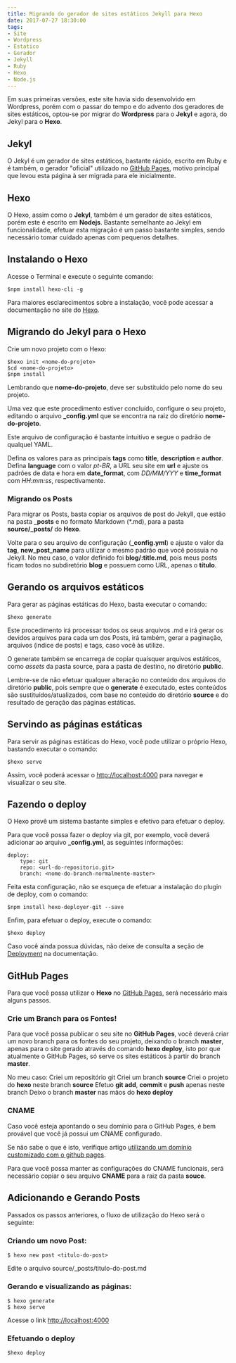 ```yaml
---
title: Migrando do gerador de sites estáticos Jekyll para Hexo
date: 2017-07-27 18:30:00
tags:
- Site
- Wordpress
- Estatico
- Gerador
- Jekyll
- Ruby
- Hexo
- Node.js
---
```

Em suas primeiras versões, este site havia sido desenvolvido em Wordpress, porém com o passar do tempo e do advento dos geradores de sites estáticos, optou-se por migrar do **Wordpress** para o **Jekyl** e agora, do Jekyl para o **Hexo**.

## Jekyl

O Jekyl é um gerador de sites estáticos, bastante rápido, escrito em Ruby e é também, o gerador "oficial" utilizado no [GitHub Pages](https://pages.github.com/ "GitHub Pages"), motivo principal que levou esta página à ser migrada para ele inicialmente.

## Hexo

O Hexo, assim como o **Jekyl**, também é um gerador de sites estáticos, porém este é escrito em **Nodejs**. Bastante semelhante ao Jekyl em funcionalidade, efetuar esta migração é um passo bastante simples, sendo necessário tomar cuidado apenas com pequenos detalhes.

## Instalando o Hexo

Acesse o Terminal e execute o seguinte comando:

    $npm install hexo-cli -g

Para maiores esclarecimentos sobre a instalação, você pode acessar a documentação no site do [Hexo](https://hexo.io/docs/ "Hexo").

## Migrando do Jekyl para o Hexo

Crie um novo projeto com o Hexo:

    $hexo init <nome-do-projeto>
    $cd <nome-do-projeto>
    $npm install

Lembrando que **nome-do-projeto**, deve ser substituido pelo nome do seu projeto.

Uma vez que este procedimento estiver concluído, configure o seu projeto, editando o arquivo **_config.yml** que se encontra na raiz do diretório **nome-do-projeto**.

Este arquivo de configuração é bastante intuitívo e segue o padrão de qualquel YAML.

Defina os valores para as principais **tags** como **title**, **description** e **author**. Defina **language** com o valor *pt-BR*, a URL seu site em **url** e ajuste os padrões de data e hora em **date_format**, com *DD/MM/YYY* e **time_format** com *HH:mm:ss*, respectivamente.

### Migrando os Posts

Para migrar os Posts, basta copiar os arquivos de post do Jekyll, que estão na pasta **_posts** e no formato Markdown (\*.md), para a pasta **source/_posts/** do **Hexo**.

Volte para o seu arquivo de configuração (**_config.yml**) e ajuste o valor da **tag**, **new_post_name** para utilizar o mesmo padrão que você possuia no Jekyll. No meu caso, o valor definido foi **blog/:title.md**, pois meus posts ficam todos no subdiretório **blog** e possuem como URL, apenas o **título**.

## Gerando os arquivos estáticos

Para gerar as páginas estáticas do Hexo, basta executar o comando:

    $hexo generate

Este procedimento irá processar todos os seus arquivos .md e irá gerar os devidos arquivos para cada um dos Posts, irá também, gerar a paginação, arquivos (indice de posts) e tags, caso você às utilize.

O generate também se encarrega de copiar quaisquer arquivos estáticos, como *assets* da pasta source, para a pasta de destino, no diretório **public**.

Lembre-se de não efetuar qualquer alteração no conteúdo dos arquivos do diretório **public**, pois sempre que o **generate** é executado, estes conteúdos são sustituídos/atualizados, com base no conteúdo do diretório **source** e do resultado de geração das páginas estáticas.

## Servindo as páginas estáticas

Para servir as páginas estáticas do Hexo, você pode utilizar o próprio Hexo, bastando executar o comando:

    $hexo serve

Assim, você poderá acessar o [http://localhost:4000](http://localhost:4000 "http://localhost:4000") para navegar e visualizar o seu site.

## Fazendo o deploy

O Hexo provê um sistema bastante simples e efetivo para efetuar o deploy.

Para que você possa fazer o deploy via git, por exemplo, você deverá adicionar ao arquivo **_config.yml**, as seguintes informações:

    deploy:
        type: git
        repo: <url-do-repositorio.git>
        branch: <nome-do-branch-normalmente-master>

Feita esta configuração, não se esqueça de efetuar a instalação do plugin de deploy, com o comando:

    $npm install hexo-deployer-git --save

Enfim, para efetuar o deploy, execute o comando:

    $hexo deploy

Caso você ainda possua dúvidas, não deixe de consulta a seção de [Deployment](https://hexo.io/docs/deployment.html "Deployment") na documentação.

## GitHub Pages

Para que você possa utilizar o **Hexo** no [GitHub Pages](https://pages.github.com/ "GitHub Pages"), será necessário mais alguns passos.

### Crie um Branch para os Fontes!

Para que você possa publicar o seu site no **GitHub Pages**, você deverá criar um novo branch para os fontes do seu projeto, deixando o branch **master**, apenas para o site gerado através do comando **hexo deploy**, isto por que atualmente o GitHub Pages, só serve os sites estáticos à partir do branch **master**.

No meu caso:
    Criei um repositório git
    Criei um branch **source**
    Criei o projeto do **hexo** neste branch **source**
    Efetuo **git add**, **commit** e **push** apenas neste branch
    Deixo o branch **master** nas mãos do **hexo deploy**

### CNAME

Caso você esteja apontando o seu domínio para o GitHub Pages, é bem provável que você já possui um CNAME configurado.

Se não sabe o que é isto, verifique artigo [utilizando um domínio customizado com o github pages](https://help.github.com/articles/using-a-custom-domain-with-github-pages/ "utilizando um domínio customizado com o github pages").

Para que você possa manter as configurações do CNAME funcionais, será necessário copiar o seu arquivo **CNAME** para a raiz da pasta **souce**.

## Adicionando e Gerando Posts

Passados os passos anteriores, o fluxo de utilização do Hexo será o seguinte:

### Criando um novo Post:

    $ hexo new post <titulo-do-post>

Edite o arquivo source/_posts/titulo-do-post.md

### Gerando e visualizando as páginas:

    $ hexo generate
    $ hexo serve

Acesse o link [http://localhost:4000](http://localhost:4000 "http://localhost:4000")

### Efetuando o deploy

    $hexo deploy